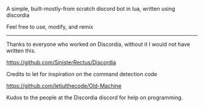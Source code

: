 A simple, built-mostly-from scratch discord bot in lua, written using discordia

Feel free to use, modify, and remix

---

Thanks to everyone who worked on Discordia, without it I would not have written this.

https://github.com/SinisterRectus/Discordia

Credits to let for inspiration on the command detection code

https://github.com/letiulthecode/Old-Machine

Kudos to the people at the Discordia discord for help on programming.